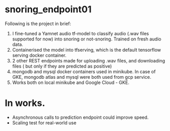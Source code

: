 # snoring_endpoint01
Following is the project in brief:
1. I fine-tuned a Yamnet audio tf-model to classify audio (.wav files supported for now) into snoring or not-snoring. Trained on fresh audio data.
2. Containerised the model into tfserving, which is the default tensorflow serving docker container.
3. 2 other REST endpoints made for uploading .wav files, and downloading files ( but only if they are predicted as positive)
4. mongodb and mysql docker containers used in minikube. In case of GKE, mongodb atlas and mysql were both used from gcp service.
5. Works both on local minikube and Google Cloud - GKE.

# In works.
- Asynchronous calls to prediction endpoint could improve speed.
- Scaling test for real-world use
